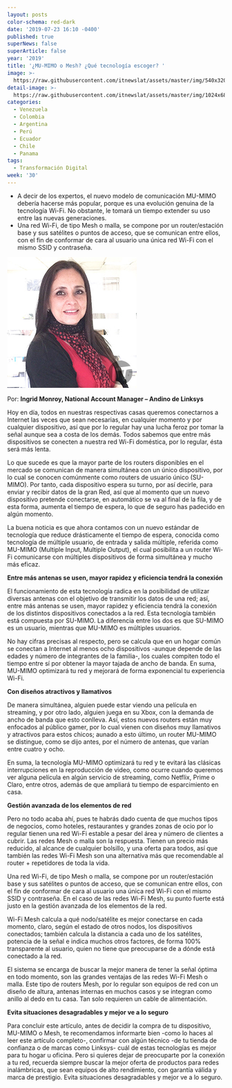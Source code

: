 ```yaml
---
layout: posts
color-schema: red-dark
date: '2019-07-23 16:10 -0400'
published: true
superNews: false
superArticle: false
year: '2019'
title: '¿MU-MIMO o Mesh? ¿Qué tecnología escoger? '
image: >-
  https://raw.githubusercontent.com/itnewslat/assets/master/img/540x320/si-o-no-p.jpg
detail-image: >-
  https://raw.githubusercontent.com/itnewslat/assets/master/img/1024x680/si-o-no-g.jpg
categories:
  - Venezuela
  - Colombia
  - Argentina
  - Perú
  - Ecuador
  - Chile
  - Panama
tags:
  - Transformación Digital
week: '30'
---
```

- A decir de los expertos, el nuevo modelo de comunicación MU-MIMO debería hacerse más popular, porque es una evolución genuina de la tecnología Wi-Fi. No obstante, le tomará un tiempo extender su uso entre las nuevas generaciones. 
- Una red Wi-Fi, de tipo Mesh o malla, se compone por un router/estación base y sus satélites o puntos de acceso, que se comunican entre ellos, con el fin de conformar de cara al usuario una única red Wi-Fi con el mismo SSID y contraseña.

![](https://raw.githubusercontent.com/itnewslat/assets/master/img/300x300/Ingrid-Monroy.jpg)
 
Por: **Ingrid Monroy, National Account Manager – Andino de Linksys**
 
Hoy en día, todos en nuestras respectivas casas queremos conectarnos a Internet las veces que sean necesarias, en cualquier momento y por cualquier dispositivo, así que por lo regular hay una lucha feroz por tomar la señal aunque sea a costa de los demás. Todos sabemos que entre más dispositivos se conecten a nuestra red Wi-Fi doméstica, por lo regular, ésta será más lenta.
 
Lo que sucede es que la mayor parte de los routers disponibles en el mercado se comunican de manera simultánea con un único dispositivo, por lo cual se conocen comúnmente como routers de usuario único (SU-MIMO). Por tanto, cada dispositivo espera su turno, por así decirle, para enviar y recibir datos de la gran Red, así que al momento que un nuevo dispositivo pretende conectarse, en automático se va al final de la fila, y de esta forma, aumenta el tiempo de espera, lo que de seguro has padecido en algún momento.
 
La buena noticia es que ahora contamos con un nuevo estándar de tecnología que reduce drásticamente el tiempo de espera, conocida como tecnología de múltiple usuario, de entrada y salida múltiple, referida como MU-MIMO (Multiple Input, Multiple Output), el cual posibilita a un router Wi-Fi comunicarse con múltiples dispositivos de forma simultánea y mucho más eficaz.
 
**Entre más antenas se usen, mayor rapidez y eficiencia tendrá la conexión**
 
El funcionamiento de esta tecnología radica en la posibilidad de utilizar diversas antenas con el objetivo de transmitir los datos de una red; así, entre más antenas se usen, mayor rapidez y eficiencia tendrá la conexión de los distintos dispositivos conectados a la red. Esta tecnología también está compuesta por SU-MIMO. La diferencia entre los dos es que SU-MIMO es un usuario, mientras que MU-MIMO es múltiples usuarios.
 
No hay cifras precisas al respecto, pero se calcula que en un hogar común se conectan a Internet al menos ocho dispositivos -aunque depende de las edades y número de integrantes de la familia-, los cuales compiten todo el tiempo entre sí por obtener la mayor tajada de ancho de banda. En suma, MU-MIMO optimizará tu red y mejorará de forma exponencial tu experiencia Wi-Fi.
 
**Con diseños atractivos y llamativos**
 
De manera simultánea, alguien puede estar viendo una película en streaming, y por otro lado, alguien juega en su Xbox, con la demanda de ancho de banda que esto conlleva. Así, estos nuevos routers están muy enfocados al público gamer, por lo cual vienen con diseños muy llamativos y atractivos para estos chicos; aunado a esto último, un router MU-MIMO se distingue, como se dijo antes, por el número de antenas, que varían entre cuatro y ocho. 
 
En suma, la tecnología MU-MIMO optimizará tu red y te evitará las clásicas interrupciones en la reproducción de video, como ocurre cuando queremos ver alguna película en algún servicio de streaming, como Netflix, Prime o Claro, entre otros, además de que ampliará tu tiempo de esparcimiento en casa.
 
**Gestión avanzada de los elementos de red**
 
Pero no todo acaba ahí, pues te habrás dado cuenta de que muchos tipos de negocios, como hoteles, restaurantes y grandes zonas de ocio por lo regular tienen una red Wi-Fi estable a pesar del área y número de clientes a cubrir. Las redes Mesh o malla son la respuesta. Tienen un precio más reducido, al alcance de cualquier bolsillo, y una oferta para todos, así que también las redes Wi-Fi Mesh son una alternativa más que recomendable al router + repetidores de toda la vida.
 
Una red Wi-Fi, de tipo Mesh o malla, se compone por un router/estación base y sus satélites o puntos de acceso, que se comunican entre ellos, con el fin de conformar de cara al usuario una única red Wi-Fi con el mismo SSID y contraseña. En el caso de las redes Wi-Fi Mesh, su punto fuerte está justo en la gestión avanzada de los elementos de la red.
 
Wi-Fi Mesh calcula a qué nodo/satélite es mejor conectarse en cada momento, claro, según el estado de otros nodos, los dispositivos conectados; también calcula la distancia a cada uno de los satélites, potencia de la señal e indica muchos otros factores, de forma 100% transparente al usuario, quien no tiene que preocuparse de a dónde está conectado a la red.
 
El sistema se encarga de buscar la mejor manera de tener la señal óptima en todo momento, son las grandes ventajas de las redes Wi-Fi Mesh o malla. Este tipo de routers Mesh, por lo regular son equipos de red con un diseño de altura, antenas internas en muchos casos y se integran como anillo al dedo en tu casa. Tan solo requieren un cable de alimentación.
 
**Evita situaciones desagradables y mejor ve a lo seguro**
 
Para concluir este artículo, antes de decidir la compra de tu dispositivo, MU-MIMO o Mesh, te recomendamos informarte bien -como lo haces al leer este artículo completo-, confirmar con algún técnico -de tu tienda de confianza o de marcas como Linksys- cuál de estas tecnologías es mejor para tu hogar u oficina. Pero si quieres dejar de preocuparte por la conexión a tu red, recuerda siempre buscar la mejor oferta de productos para redes inalámbricas, que sean equipos de alto rendimiento, con garantía válida y marca de prestigio. Evita situaciones desagradables y mejor ve a lo seguro.